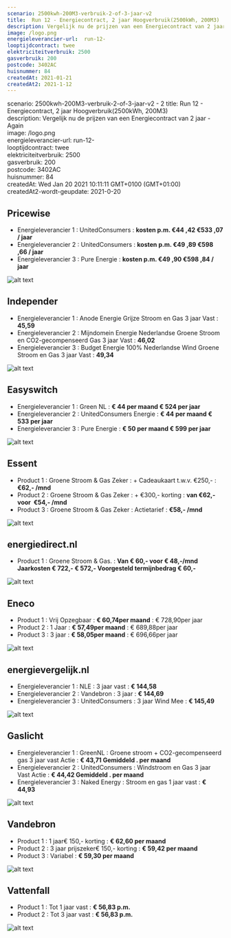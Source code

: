 ```yaml
---
scenario: 2500kwh-200M3-verbruik-2-of-3-jaar-v2  
title:  Run 12 - Energiecontract, 2 jaar Hoogverbruik(2500kWh, 200M3)   - SAVE
description: Vergelijk nu de prijzen van een Energiecontract van 2 jaar - Again  
image: /logo.png  
energieleverancier-url:  run-12-  
looptijdcontract: twee  
elektriciteitverbruik: 2500  
gasverbruik: 200  
postcode: 3402AC  
huisnummer: 84  
createdAt: 2021-01-21
createdAt2: 2021-1-12  
---
```

scenario: 2500kwh-200M3-verbruik-2-of-3-jaar-v2  - 2
title:  Run 12 - Energiecontract, 2 jaar Hoogverbruik(2500kWh, 200M3)  
description: Vergelijk nu de prijzen van een Energiecontract van 2 jaar - Again  
image: /logo.png  
energieleverancier-url:  run-12-  
looptijdcontract: twee  
elektriciteitverbruik: 2500  
gasverbruik: 200  
postcode: 3402AC  
huisnummer: 84  
createdAt: Wed Jan 20 2021 10:11:11 GMT+0100 (GMT+01:00)  
createdAt2-wordt-geupdate: 2021-0-20  


## Pricewise    
    
- Energieleverancier 1 :  UnitedConsumers  :  **kosten p.m. €44 ,42 €533 ,07 / jaar**  
- Energieleverancier 2 :  UnitedConsumers :  **kosten p.m. €49 ,89 €598 ,66 / jaar**  
- Energieleverancier 3 :  Pure Energie :  **kosten p.m. €49 ,90 €598 ,84 / jaar** 
 
![alt text](/img/el/pricewise-2500kwh-200M3-verbruik-2-of-3-jaar-v2-week3.png "Vergelijk energietarieven Pricewise")
## Independer    
  
- Energieleverancier 1 :  Anode Energie Grijze Stroom en Gas 3 jaar Vast  :  **45,59**  
- Energieleverancier 2 :  Mijndomein Energie Nederlandse Groene Stroom en CO2-gecompenseerd Gas 3 jaar Vast :  **46,02**  
- Energieleverancier 3 :  Budget Energie 100% Nederlandse Wind Groene Stroom en Gas 3 jaar Vast :  **49,34**  

 
![alt text](/img/el/independer-2500kwh-200M3-verbruik-2-of-3-jaar-v2-week3.png "Vergelijk energietarieven Independer")
## Easyswitch    
 
- Energieleverancier 1 :  Green NL  : **€ 44 per maand € 524 per jaar**   
- Energieleverancier 2 :  UnitedConsumers Energie : **€ 44 per maand € 533 per jaar**  
- Energieleverancier 3 :  Pure Energie :  **€ 50 per maand € 599 per jaar**   
 
![alt text](/img/el/easyswitch-2500kwh-200M3-verbruik-2-of-3-jaar-v2-week3.png "Vergelijk energietarieven Easyswitch")
## Essent    
  
- Product 1 :  Groene Stroom & Gas Zeker  : + Cadeaukaart t.w.v. €250,-  : **€62,- /mnd**  
- Product 2 :  Groene Stroom & Gas Zeker : + €300,- korting  : **van €62,- voor  €54,- /mnd**  
- Product 3 :  Groene Stroom & Gas Zeker :  Actietarief  : **€58,- /mnd**  
 

![alt text](/img/el/essent-2500kwh-200M3-verbruik-2-of-3-jaar-v2-week3.png "Vergelijk energietarieven Essent")
## energiedirect.nl    

- Product 1 :  Groene Stroom & Gas.  : **Van € 60,- voor € 48,-/mnd Jaarkosten € 722,- € 572,- Voorgesteld termijnbedrag € 60,-**  
 
![alt text](/img/el/energiedirect-2500kwh-200M3-verbruik-2-of-3-jaar-v2-week3.png "Vergelijk energietarieven energiedirect.nl")
## Eneco    
   
- Product 1 :  Vrij Opzegbaar  : **€ 60,74per maand**  : € 728,90per jaar  
- Product 2 :  1 Jaar : **€ 57,49per maand**  : € 689,88per jaar  
- Product 3 :  3 jaar :  **€ 58,05per maand**  : € 696,66per jaar  
 
![alt text](/img/el/eneco-2500kwh-200M3-verbruik-2-of-3-jaar-v2-week3.png "Vergelijk energietarieven Eneco")
## energievergelijk.nl    
   
- Energieleverancier 1 :  NLE  : 3 jaar vast   : **€ 144,58**  
- Energieleverancier 2 :  Vandebron : 3 jaar   : **€ 144,69**  
- Energieleverancier 3 :  UnitedConsumers :  3 jaar Wind Mee   : **€ 145,49**  
 
![alt text](/img/el/energievergelijk-2500kwh-200M3-verbruik-2-of-3-jaar-v2-week3.png "Vergelijk energietarieven energievergelijk.nl")
## Gaslicht    
  
- Energieleverancier 1 : GreenNL : Groene stroom + CO2-gecompenseerd gas 3 jaar vast Actie : **€ 43,71 Gemiddeld . per maand**   
- Energieleverancier 2 : UnitedConsumers : Windstroom en Gas 3 jaar Vast Actie : **€ 44,42 Gemiddeld . per maand**   
- Energieleverancier 3 : Naked Energy : Stroom en gas 1 jaar vast : **€ 44,93**  

![alt text](/img/el/gaslicht-2500kwh-200M3-verbruik-2-of-3-jaar-v2-week3.png "Vergelijk energietarieven gaslicht")
## Vandebron    

- Product 1 :  1 jaar€ 150,- korting  :  **€ 62,60 per maand**   
- Product 2 :  3 jaar prijszeker€ 150,- korting :  **€ 59,42 per maand**  
- Product 3 :  Variabel :  **€ 59,30 per maand**   
 
![alt text](/img/el/vandebron-2500kwh-200M3-verbruik-2-of-3-jaar-v2-week3.png "Vergelijk energietarieven VandeBron")
## Vattenfall    
  
- Product 1 :  Tot 1 jaar vast  : **€ 56,83 p.m.**   
- Product 2 :  Tot 3 jaar vast : **€ 56,83 p.m.**  

![alt text](/img/el/vattenfall-2500kwh-200M3-verbruik-2-of-3-jaar-v2-week3.png "Vergelijk energietarieven Vattenfall")